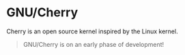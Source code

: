 # GNU/Cherry
Cherry is an open source kernel inspired by the Linux kernel.
> GNU/Cherry is on an early phase of development!
